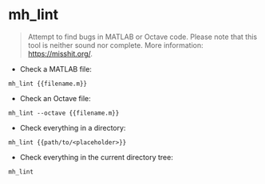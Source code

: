 # mh_lint

> Attempt to find bugs in MATLAB or Octave code.
> Please note that this tool is neither sound nor complete.
> More information: <https://misshit.org/>.

- Check a MATLAB file:

`mh_lint {{filename.m}}`

- Check an Octave file:

`mh_lint --octave {{filename.m}}`

- Check everything in a directory:

`mh_lint {{path/to/<placeholder>}}`

- Check everything in the current directory tree:

`mh_lint`

